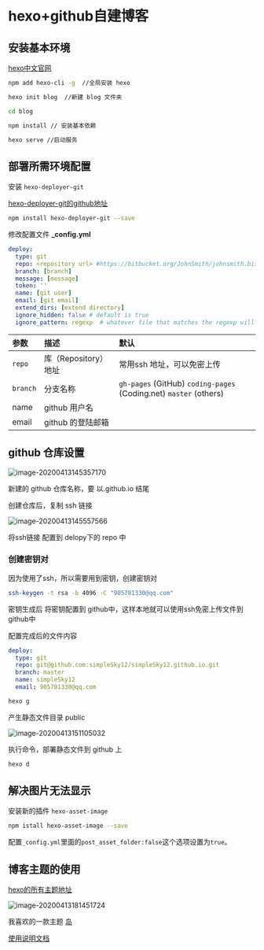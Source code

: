 # hexo+github自建博客



## 安装基本环境

[hexo中文官网](https://hexo.io/zh-cn/)



```bash
npm add hexo-cli -g  //全局安装 hexo

hexo init blog  //新建 blog 文件夹

cd blog

npm install // 安装基本依赖

hexo serve //启动服务
```



## 部署所需环境配置

安装 `hexo-deployer-git`

[hexo-deployer-git的github地址](https://github.com/hexojs/hexo-deployer-git)

```bash
npm install hexo-deployer-git --save
```

修改配置文件 **_config.yml**

```yaml
deploy:
  type: git
  repo: <repository url> #https://bitbucket.org/JohnSmith/johnsmith.bitbucket.io
  branch: [branch]
  message: [message]
  token: ''
  name: [git user]
  email: [git email]
  extend_dirs: [extend directory]
  ignore_hidden: false # default is true
  ignore_pattern: regexp  # whatever file that matches the regexp will be ignored when deploying
```

| 参数     | 描述                 | 默认                                                         |
| :------- | :------------------- | :----------------------------------------------------------- |
| `repo`   | 库（Repository）地址 | 常用ssh 地址，可以免密上传                                   |
| `branch` | 分支名称             | `gh-pages` (GitHub) `coding-pages` (Coding.net) `master` (others) |
| name     | github 用户名        |                                                              |
| email    | github 的登陆邮箱    |                                                              |

## github 仓库设置

![image-20200413145357170](http://qiniu.simplesky12.cn/img/image-20200413145357170.png)

新建的 github 仓库名称，要 以.github.io 结尾



创建仓库后，复制 ssh 链接

![image-20200413145557566](http://qiniu.simplesky12.cn/img/image-20200413145557566.png)



将ssh链接 配置到 delopy下的 repo 中

### 创建密钥对

因为使用了ssh，所以需要用到密钥，创建密钥对

```bash
ssh-keygen -t rsa -b 4096 -C "905781330@qq.com"
```

密钥生成后 将密钥配置到 github中，这样本地就可以使用ssh免密上传文件到 github中



配置完成后的文件内容

```yaml
deploy:
  type: git
  repo: git@github.com:simpleSky12/simpleSky12.github.io.git
  branch: master
  name: simpleSky12
  email: 905781330@qq.com
```



```bash
hexo g
```

产生静态文件目录 public

![image-20200413151105032](http://qiniu.simplesky12.cn/img/image-20200413151105032.png)



执行命令，部署静态文件到 github 上

```bash
hexo d
```



## 解决图片无法显示

安装新的插件 `hexo-asset-image`

```bash
npm istall hexo-asset-image --save
```



配置`_config.yml`里面的`post_asset_folder:false`这个选项设置为`true`。



## 博客主题的使用

[hexo的所有主题地址](https://hexo.io/themes/)

![image-20200413181451724](http://qiniu.simplesky12.cn/img/image-20200413181451724.png)



我喜欢的一款主题 [岛](https://shen-yu.gitee.io/)

[使用说明文档](https://shen-yu.gitee.io/2019/ayer/)

